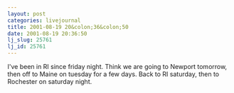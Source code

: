 ```yaml
---
layout: post
categories: livejournal
title: 2001-08-19 20&colon;36&colon;50
date: 2001-08-19 20:36:50
lj_slug: 25761
lj_id: 25761
---
```

I've been in RI since friday night. Think we are going to Newport tomorrow, then off to Maine on tuesday for a few days. Back to RI saturday, then to Rochester on saturday night.
